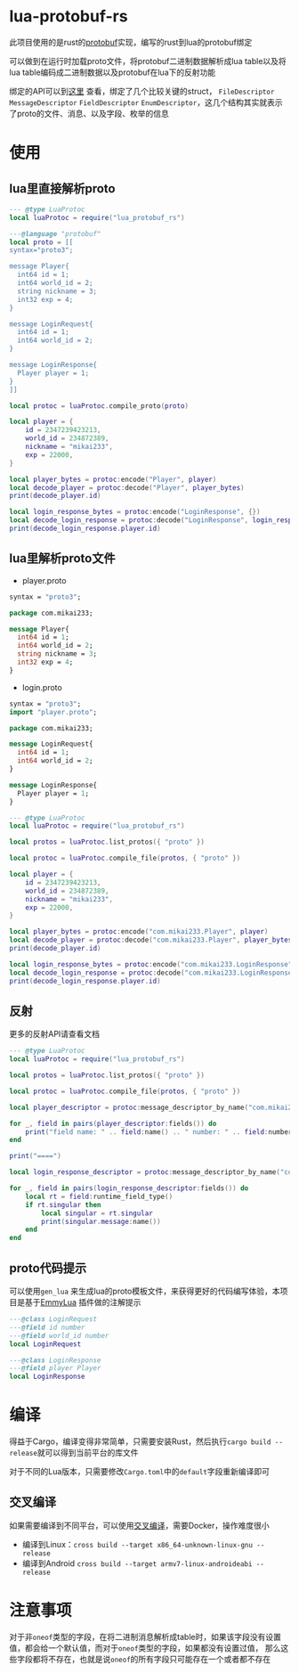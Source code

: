 # lua-protobuf-rs

此项目使用的是rust的[protobuf](https://github.com/stepancheg/rust-protobuf)实现，编写的rust到lua的protobuf绑定

可以做到在运行时加载proto文件，将protobuf二进制数据解析成lua table以及将lua table编码成二进制数据以及protobuf在lua下的反射功能

绑定的API可以到[这里](https://docs.rs/protobuf/latest/protobuf/)
查看，绑定了几个比较关键的struct， `FileDescriptor` `MessageDescriptor`
`FieldDescriptor` `EnumDescriptor`，这几个结构其实就表示了proto的文件、消息、以及字段、枚举的信息

# 使用

## lua里直接解析proto

```lua
--- @type LuaProtoc
local luaProtoc = require("lua_protobuf_rs")

---@language "protobuf"
local proto = [[
syntax="proto3";

message Player{
  int64 id = 1;
  int64 world_id = 2;
  string nickname = 3;
  int32 exp = 4;
}

message LoginRequest{
  int64 id = 1;
  int64 world_id = 2;
}

message LoginResponse{
  Player player = 1;
}
]]

local protoc = luaProtoc.compile_proto(proto)

local player = {
    id = 2347239423213,
    world_id = 234872389,
    nickname = "mikai233",
    exp = 22000,
}

local player_bytes = protoc:encode("Player", player)
local decode_player = protoc:decode("Player", player_bytes)
print(decode_player.id)

local login_response_bytes = protoc:encode("LoginResponse", {})
local decode_login_response = protoc:decode("LoginResponse", login_response_bytes)
print(decode_login_response.player.id)
```

## lua里解析proto文件

- player.proto

```protobuf
syntax = "proto3";

package com.mikai233;

message Player{
  int64 id = 1;
  int64 world_id = 2;
  string nickname = 3;
  int32 exp = 4;
}
```

- login.proto

```protobuf
syntax = "proto3";
import "player.proto";

package com.mikai233;

message LoginRequest{
  int64 id = 1;
  int64 world_id = 2;
}

message LoginResponse{
  Player player = 1;
}
```

```lua
--- @type LuaProtoc
local luaProtoc = require("lua_protobuf_rs")

local protos = luaProtoc.list_protos({ "proto" })

local protoc = luaProtoc.compile_file(protos, { "proto" })

local player = {
    id = 2347239423213,
    world_id = 234872389,
    nickname = "mikai233",
    exp = 22000,
}

local player_bytes = protoc:encode("com.mikai233.Player", player)
local decode_player = protoc:decode("com.mikai233.Player", player_bytes)
print(decode_player.id)

local login_response_bytes = protoc:encode("com.mikai233.LoginResponse", {})
local decode_login_response = protoc:decode("com.mikai233.LoginResponse", login_response_bytes)
print(decode_login_response.player.id)
```

## 反射

更多的反射API请查看文档

```lua
--- @type LuaProtoc
local luaProtoc = require("lua_protobuf_rs")

local protos = luaProtoc.list_protos({ "proto" })

local protoc = luaProtoc.compile_file(protos, { "proto" })

local player_descriptor = protoc:message_descriptor_by_name("com.mikai233.Player")

for _, field in pairs(player_descriptor:fields()) do
    print("field name: " .. field:name() .. " number: " .. field:number())
end

print("====")

local login_response_descriptor = protoc:message_descriptor_by_name("com.mikai233.LoginResponse")

for _, field in pairs(login_response_descriptor:fields()) do
    local rt = field:runtime_field_type()
    if rt.singular then
        local singular = rt.singular
        print(singular.message:name())
    end
end
```

## proto代码提示

可以使用`gen_lua`
来生成lua的proto模板文件，来获得更好的代码编写体验，本项目是基于[EmmyLua](https://github.com/EmmyLua/IntelliJ-EmmyLua)
插件做的注解提示

```lua
---@class LoginRequest
---@field id number
---@field world_id number
local LoginRequest

---@class LoginResponse
---@field player Player
local LoginResponse
```

# 编译

得益于Cargo，编译变得非常简单，只需要安装Rust，然后执行`cargo build --release`就可以得到当前平台的库文件

对于不同的Lua版本，只需要修改`Cargo.toml`中的`default`字段重新编译即可

## 交叉编译

如果需要编译到不同平台，可以使用[交叉编译](https://github.com/cross-rs/cross)，需要Docker，操作难度很小

- 编译到Linux：`cross build --target x86_64-unknown-linux-gnu --release`
- 编译到Android `cross build --target armv7-linux-androideabi --release`

# 注意事项

对于非`oneof`类型的字段，在将二进制消息解析成table时，如果该字段没有设置值，都会给一个默认值，而对于`oneof`类型的字段，如果都没有设置过值，
那么这些字段都将不存在，也就是说`oneof`的所有字段只可能存在一个或者都不存在
